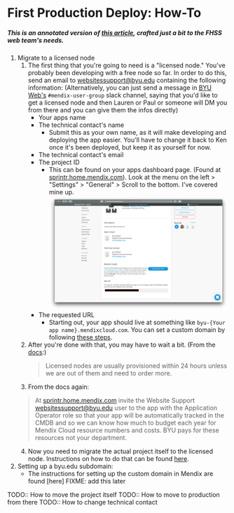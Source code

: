 # First Production Deploy: How-To
##### This is an annotated version of [this article](https://mendix.byu.edu/first-production-deploy-how-to), crafted just a bit to the FHSS web team's needs.

1. Migrate to a licensed node
    1. The first thing that you're going to need is a "licensed node." You've probably been developing with a free node so far. In order to do this, send an email to [websitessupport@byu.edu](mailto:websitessupport@byu.edu) containing the following information: (Alternatively, you can just send a message in [BYU Web's](https://byu-web.slack.com) `#mendix-user-group` slack channel, saying that you'd like to get a licensed node and then Lauren or Paul or someone will DM you from there and you can give them the infos directly)
        * Your apps name
        * The technical contact's name
            * Submit this as your own name, as it will make developing and deploying the app easier. You'll have to change it back to Ken once it's been deployed, but keep it as yourself for now.
        * The technical contact's email
        * The project ID
            * This can be found on your apps dashboard page. (Found at [sprintr.home.mendix.com](https://sprintr.home.mendix.com/index.html)). Look at the menu on the left > "Settings" > "General" > Scroll to the bottom. I've covered mine up.
![Where project ID is located](./images/projectid.png)
        * The requested URL
            * Starting out, your app should live at something like `byu-{Your app name}.mendixcloud.com`. You can set a custom domain by following [these steps](https://docs.mendix.com/developerportal/deploy/custom-domains).
    2. After you're done with that, you may have to wait a bit. (From the [docs](https://mendix.byu.edu/first-production-deploy-how-to):)
        > Licensed nodes are usually provisioned within 24 hours unless we are out of them and need to order more.
    3. From the docs again:
    > At [sprintr.home.mendix.com](https://sprintr.home.mendix.com/) invite the Website Support [websitessupport@byu.edu](mailto:websitessupport@byu.edu) user to the app with the Application Operator role so that your app will be automatically tracked in the CMDB and so we can know how much to budget each year for Mendix Cloud resource numbers and costs. BYU pays for these resources not your department.
    4. Now you need to migrate the actual project itself to the licensed node. Instructions on how to do that can be found [here](https://docs.mendix.com/developerportal/deploy/licensing-apps#licensed-node).
2. Setting up a byu.edu subdomain:
    * The instructions for setting up the custom domain in Mendix are found [here] FIXME: add this later


TODO:: How to move the project itself
TODO:: How to move to production from there
TODO:: How to change technical contact
